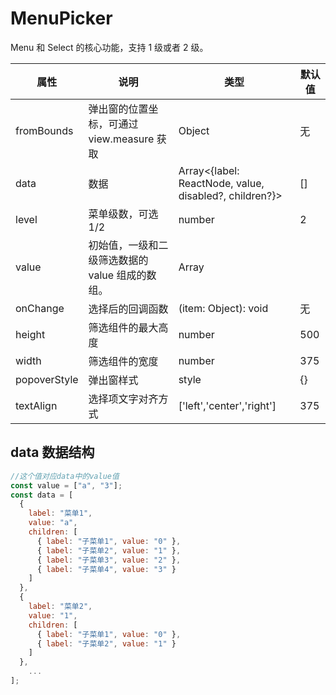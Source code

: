 # MenuPicker

Menu 和 Select 的核心功能，支持 1 级或者 2 级。

| 属性         | 说明                                            | 类型                                                         | 默认值 |
| ------------ | ----------------------------------------------- | ------------------------------------------------------------ | ------ |
| fromBounds   | 弹出窗的位置坐标，可通过 view.measure 获取      | Object                                                       | 无     |
| data         | 数据                                            | Array<{label: ReactNode, value, disabled?, children<data>?}> | []     |
| level        | 菜单级数，可选 1/2                              | number                                                       | 2      |
| value        | 初始值，一级和二级筛选数据的 value 组成的数组。 | Array                                                        |        |
| onChange     | 选择后的回调函数                                | (item: Object): void                                         | 无     |
| height       | 筛选组件的最大高度                              | number                                                       | 500    |
| width        | 筛选组件的宽度                                  | number                                                       | 375    |
| popoverStyle | 弹出窗样式                                      | style                                                        | {}     |
| textAlign    | 选择项文字对齐方式                              | ['left','center','right']                                    | 375    |

## data 数据结构

```js
//这个值对应data中的value值
const value = ["a", "3"];
const data = [
  {
    label: "菜单1",
    value: "a",
    children: [
      { label: "子菜单1", value: "0" },
      { label: "子菜单2", value: "1" },
      { label: "子菜单3", value: "2" },
      { label: "子菜单4", value: "3" }
    ]
  },
  {
    label: "菜单2",
    value: "1",
    children: [
      { label: "子菜单1", value: "0" },
      { label: "子菜单2", value: "1" }
    ]
  },
    ...
];
```
